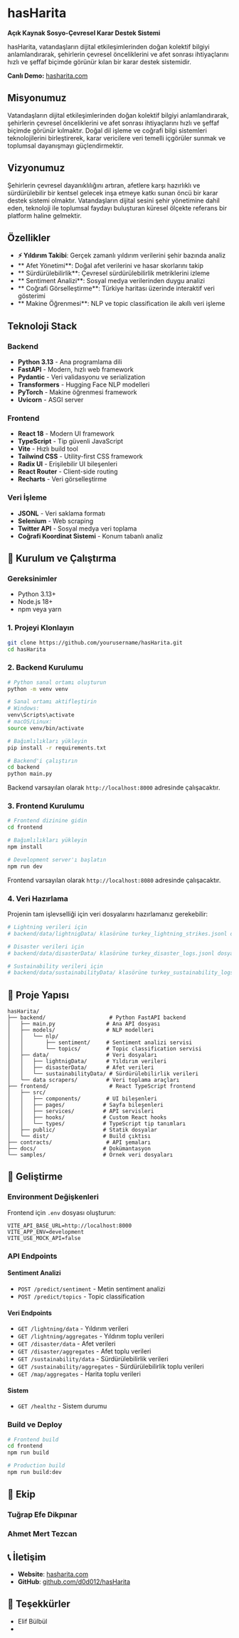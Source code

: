 # hasHarita 

**Açık Kaynak Sosyo-Çevresel Karar Destek Sistemi**

hasHarita, vatandaşların dijital etkileşimlerinden doğan kolektif bilgiyi anlamlandırarak, şehirlerin çevresel önceliklerini ve afet sonrası ihtiyaçlarını hızlı ve şeffaf biçimde görünür kılan bir karar destek sistemidir.

**Canlı Demo:** [hasharita.com](https://hasharita.com)

##  Misyonumuz

Vatandaşların dijital etkileşimlerinden doğan kolektif bilgiyi anlamlandırarak, şehirlerin çevresel önceliklerini ve afet sonrası ihtiyaçlarını hızlı ve şeffaf biçimde görünür kılmaktır. Doğal dil işleme ve coğrafi bilgi sistemleri teknolojilerini birleştirerek, karar vericilere veri temelli içgörüler sunmak ve toplumsal dayanışmayı güçlendirmektir.

## Vizyonumuz

Şehirlerin çevresel dayanıklılığını artıran, afetlere karşı hazırlıklı ve sürdürülebilir bir kentsel gelecek inşa etmeye katkı sunan öncü bir karar destek sistemi olmaktır. Vatandaşların dijital sesini şehir yönetimine dahil eden, teknoloji ile toplumsal faydayı buluşturan küresel ölçekte referans bir platform haline gelmektir.

##  Özellikler

- **⚡ Yıldırım Takibi**: Gerçek zamanlı yıldırım verilerini şehir bazında analiz
- ** Afet Yönetimi**: Doğal afet verilerini ve hasar skorlarını takip
- ** Sürdürülebilirlik**: Çevresel sürdürülebilirlik metriklerini izleme
- ** Sentiment Analizi**: Sosyal medya verilerinden duygu analizi
- ** Coğrafi Görselleştirme**: Türkiye haritası üzerinde interaktif veri gösterimi
- ** Makine Öğrenmesi**: NLP ve topic classification ile akıllı veri işleme

##  Teknoloji Stack

### Backend
- **Python 3.13** - Ana programlama dili
- **FastAPI** - Modern, hızlı web framework
- **Pydantic** - Veri validasyonu ve serialization
- **Transformers** - Hugging Face NLP modelleri
- **PyTorch** - Makine öğrenmesi framework
- **Uvicorn** - ASGI server

### Frontend
- **React 18** - Modern UI framework
- **TypeScript** - Tip güvenli JavaScript
- **Vite** - Hızlı build tool
- **Tailwind CSS** - Utility-first CSS framework
- **Radix UI** - Erişilebilir UI bileşenleri
- **React Router** - Client-side routing
- **Recharts** - Veri görselleştirme

### Veri İşleme
- **JSONL** - Veri saklama formatı
- **Selenium** - Web scraping
- **Twitter API** - Sosyal medya veri toplama
- **Coğrafi Koordinat Sistemi** - Konum tabanlı analiz

## 🚀 Kurulum ve Çalıştırma

### Gereksinimler

- Python 3.13+
- Node.js 18+
- npm veya yarn

### 1. Projeyi Klonlayın

```bash
git clone https://github.com/yourusername/hasHarita.git
cd hasHarita
```

### 2. Backend Kurulumu

```bash
# Python sanal ortamı oluşturun
python -m venv venv

# Sanal ortamı aktifleştirin
# Windows:
venv\Scripts\activate
# macOS/Linux:
source venv/bin/activate

# Bağımlılıkları yükleyin
pip install -r requirements.txt

# Backend'i çalıştırın
cd backend
python main.py
```

Backend varsayılan olarak `http://localhost:8000` adresinde çalışacaktır.

### 3. Frontend Kurulumu

```bash
# Frontend dizinine gidin
cd frontend

# Bağımlılıkları yükleyin
npm install

# Development server'ı başlatın
npm run dev
```

Frontend varsayılan olarak `http://localhost:8080` adresinde çalışacaktır.

### 4. Veri Hazırlama

Projenin tam işlevselliği için veri dosyalarını hazırlamanız gerekebilir:

```bash
# Lightning verileri için
# backend/data/lightnigData/ klasörüne turkey_lightning_strikes.jsonl dosyasını ekleyin

# Disaster verileri için
# backend/data/disasterData/ klasörüne turkey_disaster_logs.jsonl dosyasını ekleyin

# Sustainability verileri için
# backend/data/sustainabilityData/ klasörüne turkey_sustainability_logs.jsonl dosyasını ekleyin
```

## 📁 Proje Yapısı

```
hasHarita/
├── backend/                    # Python FastAPI backend
│   ├── main.py                # Ana API dosyası
│   ├── models/                # NLP modelleri
│   │   └── nlp/
│   │       ├── sentiment/     # Sentiment analizi servisi
│   │       └── topics/        # Topic classification servisi
│   ├── data/                  # Veri dosyaları
│   │   ├── lightnigData/      # Yıldırım verileri
│   │   ├── disasterData/      # Afet verileri
│   │   └── sustainabilityData/ # Sürdürülebilirlik verileri
│   └── data scrapers/         # Veri toplama araçları
├── frontend/                   # React TypeScript frontend
│   ├── src/
│   │   ├── components/        # UI bileşenleri
│   │   ├── pages/            # Sayfa bileşenleri
│   │   ├── services/         # API servisleri
│   │   ├── hooks/            # Custom React hooks
│   │   └── types/            # TypeScript tip tanımları
│   ├── public/               # Statik dosyalar
│   └── dist/                 # Build çıktısı
├── contracts/                 # API şemaları
├── docs/                     # Dokümantasyon
└── samples/                  # Örnek veri dosyaları
```

## 🔧 Geliştirme

### Environment Değişkenleri

Frontend için `.env` dosyası oluşturun:

```env
VITE_API_BASE_URL=http://localhost:8000
VITE_APP_ENV=development
VITE_USE_MOCK_API=false
```

### API Endpoints

#### Sentiment Analizi
- `POST /predict/sentiment` - Metin sentiment analizi
- `POST /predict/topics` - Topic classification

#### Veri Endpoints
- `GET /lightning/data` - Yıldırım verileri
- `GET /lightning/aggregates` - Yıldırım toplu verileri
- `GET /disaster/data` - Afet verileri
- `GET /disaster/aggregates` - Afet toplu verileri
- `GET /sustainability/data` - Sürdürülebilirlik verileri
- `GET /sustainability/aggregates` - Sürdürülebilirlik toplu verileri
- `GET /map/aggregates` - Harita toplu verileri

#### Sistem
- `GET /healthz` - Sistem durumu

### Build ve Deploy

```bash
# Frontend build
cd frontend
npm run build

# Production build
npm run build:dev
```

## 👥 Ekip

### Tuğrap Efe Dikpınar


### Ahmet Mert Tezcan




## 📞 İletişim

- **Website**: [hasharita.com](https://hasharita.com)
- **GitHub**: [github.com/d0d012/hasHarita](https://github.com/d0d012/hasHarita)

## 🙏 Teşekkürler

- Elif Bülbül
- 


